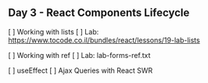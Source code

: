 ## Day 3 - React Components Lifecycle
[ ] Working with lists
[ ] Lab: https://www.tocode.co.il/bundles/react/lessons/19-lab-lists

[ ] Working with ref
[ ] Lab: lab-forms-ref.txt

[ ] useEffect
[ ] Ajax Queries with React SWR


